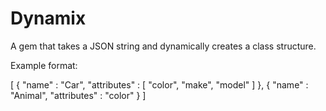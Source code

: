 # Dynamix

A gem that takes a JSON string and dynamically creates a class structure.

Example format:

[
	{
		"name" : "Car",
		"attributes" : [
			"color",
			"make",
			"model"
		]
	},
	{ 
		"name" : "Animal",
		"attributes" : "color"
	}
]